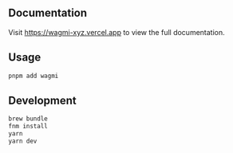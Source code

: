 ## Documentation

Visit https://wagmi-xyz.vercel.app to view the full documentation.

## Usage

```bash
pnpm add wagmi
```

## Development

```bash
brew bundle
fnm install
yarn
yarn dev
```
